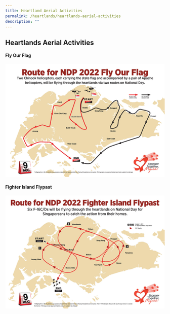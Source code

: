 ```yaml
---
title: Heartland Aerial Activities
permalink: /heartlands/heartlands-aerial-activities
description: ""
---
```

## Heartlands Aerial Activities
#### Fly Our Flag
![](/images/Fly_Our_Flag-diagram.jpg)


#### Fighter Island Flypast
![](/images/Fighter-Island-Flypast.jpg)
